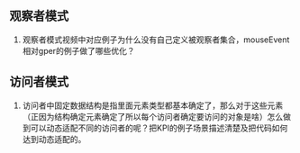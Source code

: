 
## 观察者模式

1. 观察者模式视频中对应例子为什么没有自己定义被观察者集合，mouseEvent相对gper的例子做了哪些优化？

## 访问者模式

1. 访问者中固定数据结构是指里面元素类型都基本确定了，那么对于这些元素（正因为结构确定元素确定了所以每个访问者确定要访问的对象是啥）怎么做到可以动态适配不同的访问者的呢？把KPI的例子场景描述清楚及把代码如何达到动态适配的。

